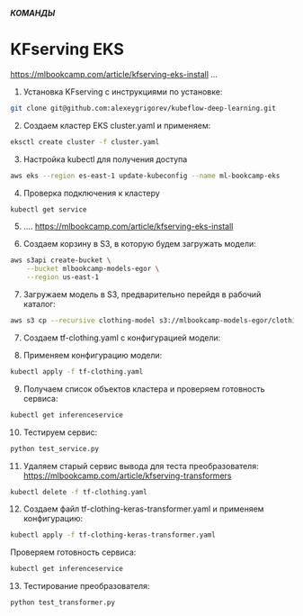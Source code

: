 ***КОМАНДЫ***

# KFserving EKS #
https://mlbookcamp.com/article/kfserving-eks-install ...

1) Установка KFserving с инструкциями по установке:
```bash
git clone git@github.com:alexeygrigorev/kubeflow-deep-learning.git
```


2) Создаем кластер EKS cluster.yaml и применяем:
```bash
eksctl create cluster -f cluster.yaml
```


3) Настройка kubectl для получения доступа
```bash
aws eks --region es-east-1 update-kubeconfig --name ml-bookcamp-eks
```


4) Проверка подключения к кластеру
```bash
kubectl get service
```


5) .... https://mlbookcamp.com/article/kfserving-eks-install


6) Создаем корзину в S3, в которую будем загружать модели:
```bash
aws s3api create-bucket \
    --bucket mlbookcamp-models-egor \
    --region us-east-1 
```


7) Загружаем модель в S3, предварительно перейдя в рабочий каталог:
```bash
aws s3 cp --recursive clothing-model s3://mlbookcamp-models-egor/clothing-model/0001
```


7) Создаем tf-clothing.yaml с конфигурацией модели:


8) Применяем конфигурацию модели:
```bash
kubectl apply -f tf-clothing.yaml
```


9) Получаем список объектов кластера и проверяем готовность сервиса:
```bash
kubectl get inferenceservice
```


10) Тестируем сервис:
```bash
python test_service.py
```


11) Удаляем старый сервис вывода для теста преобразователя:
https://mlbookcamp.com/article/kfserving-transformers
```bash
kubectl delete -f tf-clothing.yaml
```


12) Создаем файл tf-clothing-keras-transformer.yaml и применяем конфигурацию:
```bash
kubectl apply -f tf-clothing-keras-transformer.yaml
```
Проверяем готовность сервиса:
```bash
kubectl get inferenceservice
```

13) Тестирование преобразователя:
```bash
python test_transformer.py
```

